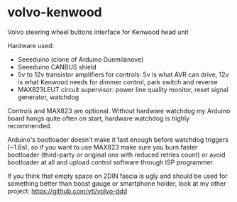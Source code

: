 volvo-kenwood
=============

Volvo steering wheel buttons interface for Kenwood head unit

Hardware used:
- Seeeduino (clone of Arduino Duemilanove)
- Seeeduino CANBUS shield
- 5v to 12v transistor amplifiers for controls: 5v is what AVR can drive, 12v is what Kenwood
  needs for dimmer control, park switch and reverse
- MAX823LEUT circuit supervisor: power line quality monitor, reset signal generator, watchdog

Controls and MAX823 are optional. Without hardware watchdog my Arduino board hangs quite often on
start, hardware watchdog is highly recommended.

Arduino's bootloader doesn't make it fast enough before watchdog triggers (~1.6s), so if you want to
use MAX823 make sure you burn faster bootloader (third-party or original one with reduced retries
count) or avoid bootloader at all and upload control software through ISP programmer.

If you think that empty space on 2DIN fascia is ugly and should be used for something better than
boost gauge or smartphone holder, look at my other project: https://github.com/vtl/volvo-ddd
